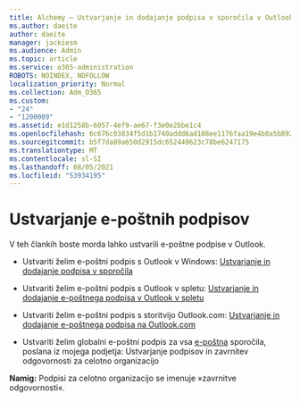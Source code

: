 ```yaml
---
title: Alchemy – Ustvarjanje in dodajanje podpisa v sporočila v Outlook
ms.author: daeite
author: daeite
manager: jackiesm
ms.audience: Admin
ms.topic: article
ms.service: o365-administration
ROBOTS: NOINDEX, NOFOLLOW
localization_priority: Normal
ms.collection: Adm_O365
ms.custom:
- "24"
- "1200009"
ms.assetid: e1d1258b-6057-4ef9-ae67-f3e0e2bbe1c4
ms.openlocfilehash: 6c676c03834f5d1b1740addd6ad108ee1176faa19e4b0a5b8927ac1e600810d2
ms.sourcegitcommit: b5f7da89a650d2915dc652449623c78be6247175
ms.translationtype: MT
ms.contentlocale: sl-SI
ms.lasthandoff: 08/05/2021
ms.locfileid: "53934195"
---
```

# <a name="creating-email-signatures"></a>Ustvarjanje e-poštnih podpisov

V teh člankih boste morda lahko ustvarili e-poštne podpise v Outlook.
  
- Ustvariti želim e-poštni podpis s Outlook v Windows: [Ustvarjanje in dodajanje podpisa v sporočila](https://support.office.com/article/8ee5d4f4-68fd-464a-a1c1-0e1c80bb27f2.aspx)
  
- Ustvariti želim e-poštni podpis s Outlook v spletu: [Ustvarjanje in dodajanje e-poštnega podpisa v Outlook v spletu](https://support.office.com/article/5ff9dcfd-d3f1-447b-b2e9-39f91b074ea3.aspx)

- Ustvariti želim e-poštni podpis s storitvijo Outlook.com: [Ustvarjanje in dodajanje e-poštnega podpisa na Outlook.com](https://support.office.com/article/776d9006-abdf-444e-b5b7-a61821dff034.aspx)

- Ustvariti želim globalni e-poštni podpis za vsa [e-poštna](https://docs.microsoft.com/microsoft-365/admin/setup/create-signatures-and-disclaimers) sporočila, poslana iz mojega podjetja: Ustvarjanje podpisov in zavrnitev odgovornosti za celotno organizacijo

 **Namig:** Podpisi za celotno organizacijo se imenuje »zavrnitve odgovornosti«.
  